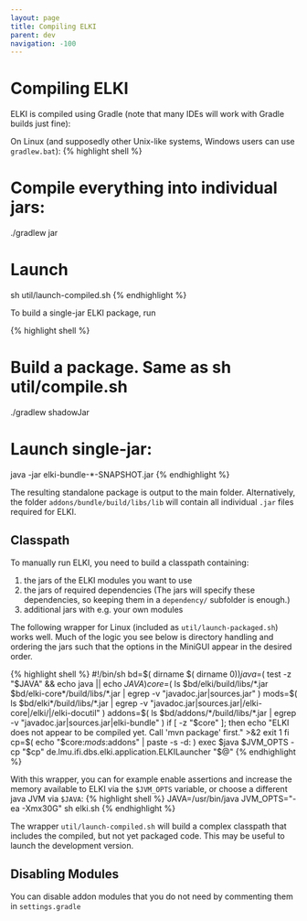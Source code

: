```yaml
---
layout: page
title: Compiling ELKI
parent: dev
navigation: -100
---
```


Compiling ELKI
==============

ELKI is compiled using Gradle (note that many IDEs will work with Gradle builds just fine):

On Linux (and supposedly other Unix-like systems, Windows users can use `gradlew.bat`):
{% highlight shell %}
# Compile everything into individual jars:
./gradlew jar
# Launch
sh util/launch-compiled.sh
{% endhighlight %}

To build a single-jar ELKI package, run

{% highlight shell %}
# Build a package. Same as sh util/compile.sh
./gradlew shadowJar
# Launch single-jar:
java -jar elki-bundle-*-SNAPSHOT.jar
{% endhighlight %}

The resulting standalone package is output to the main folder.
Alternatively, the folder `addons/bundle/build/libs/lib` will contain all individual `.jar` files required for ELKI.

Classpath
---------

To manually run ELKI, you need to build a classpath containing:

1. the jars of the ELKI modules you want to use
2. the jars of required dependencies
   (The jars will specify these dependencies, so keeping them in a `dependency/` subfolder is enough.)
3. additional jars with e.g. your own modules

The following wrapper for Linux (included as `util/launch-packaged.sh`) works well. Much of the logic you see below is directory handling and ordering the jars such that the options in the MiniGUI appear in the desired order.

{% highlight shell %}
#!/bin/sh
bd=$( dirname $( dirname $0 ) )
java=$( test -z "$JAVA" && echo java || echo $JAVA  )
core=$( ls $bd/elki/build/libs/*.jar $bd/elki-core*/build/libs/*.jar | egrep -v "javadoc.jar|sources.jar" )
mods=$( ls $bd/elki*/build/libs/*.jar | egrep -v "javadoc.jar|sources.jar|/elki-core|/elki/|/elki-docutil" )
addons=$( ls $bd/addons/*/build/libs/*.jar | egrep -v "javadoc.jar|sources.jar|elki-bundle" )
if [ -z "$core" ]; then
  echo "ELKI does not appear to be compiled yet. Call 'mvn package' first."  >&2
  exit 1
fi
cp=$( echo "$core:$mods:$addons" | paste -s -d: )
exec $java $JVM_OPTS -cp "$cp" de.lmu.ifi.dbs.elki.application.ELKILauncher "$@"
{% endhighlight %}

With this wrapper, you can for example enable assertions and increase the memory available to ELKI via the `$JVM_OPTS` variable, or choose a different java JVM via `$JAVA`:
{% highlight shell %}
JAVA=/usr/bin/java JVM_OPTS="-ea -Xmx30G" sh elki.sh
{% endhighlight %}

The wrapper `util/launch-compiled.sh` will build a complex classpath that includes the compiled, but not yet packaged code. This may be useful to launch the development version.


Disabling Modules
-----------------

You can disable addon modules that you do not need by commenting them in `settings.gradle`
